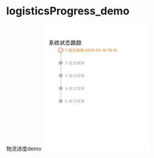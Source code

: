 # logisticsProgress_demo
物流进度demo
![image](https://github.com/Tomous/logisticsProgress_demo/blob/master/F182ADB7-A006-4885-977D-37F92626E898.png)

